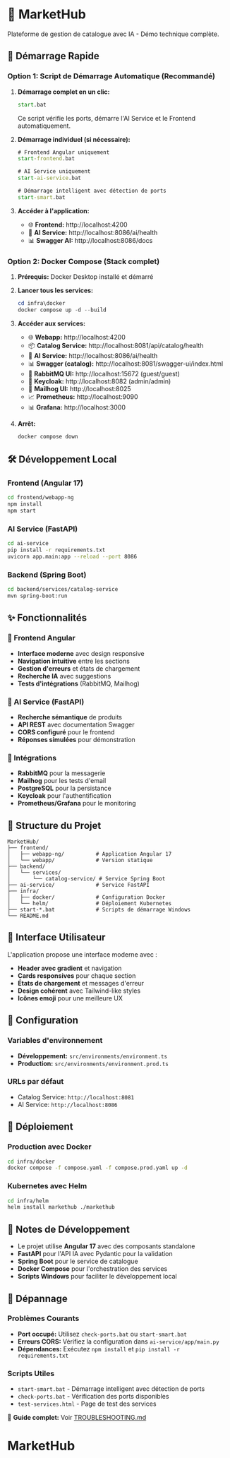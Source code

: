 # 🛒 MarketHub

Plateforme de gestion de catalogue avec IA - Démo technique complète.

## 🚀 Démarrage Rapide

### Option 1: Script de Démarrage Automatique (Recommandé)

1. **Démarrage complet en un clic:**
   ```cmd
   start.bat
   ```
   Ce script vérifie les ports, démarre l'AI Service et le Frontend automatiquement.

2. **Démarrage individuel (si nécessaire):**
   ```cmd
   # Frontend Angular uniquement
   start-frontend.bat
   
   # AI Service uniquement  
   start-ai-service.bat
   
   # Démarrage intelligent avec détection de ports
   start-smart.bat
   ```

3. **Accéder à l'application:**
   - 🌐 **Frontend:** http://localhost:4200
   - 🤖 **AI Service:** http://localhost:8086/ai/health
   - 📊 **Swagger AI:** http://localhost:8086/docs

### Option 2: Docker Compose (Stack complet)

1. **Prérequis:** Docker Desktop installé et démarré
2. **Lancer tous les services:**
   ```powershell
   cd infra\docker
   docker compose up -d --build
   ```
3. **Accéder aux services:**
   - 🌐 **Webapp:** http://localhost:4200
   - 📦 **Catalog Service:** http://localhost:8081/api/catalog/health
   - 🤖 **AI Service:** http://localhost:8086/ai/health
   - 📊 **Swagger (catalog):** http://localhost:8081/swagger-ui/index.html
   - 🐰 **RabbitMQ UI:** http://localhost:15672 (guest/guest)
   - 🔐 **Keycloak:** http://localhost:8082 (admin/admin)
   - 📧 **Mailhog UI:** http://localhost:8025
   - 📈 **Prometheus:** http://localhost:9090
   - 📊 **Grafana:** http://localhost:3000

4. **Arrêt:**
   ```powershell
   docker compose down
   ```

## 🛠️ Développement Local

### Frontend (Angular 17)
```bash
cd frontend/webapp-ng
npm install
npm start
```

### AI Service (FastAPI)
```bash
cd ai-service
pip install -r requirements.txt
uvicorn app.main:app --reload --port 8086
```

### Backend (Spring Boot)
```bash
cd backend/services/catalog-service
mvn spring-boot:run
```

## ✨ Fonctionnalités

### 🎯 Frontend Angular
- **Interface moderne** avec design responsive
- **Navigation intuitive** entre les sections
- **Gestion d'erreurs** et états de chargement
- **Recherche IA** avec suggestions
- **Tests d'intégrations** (RabbitMQ, Mailhog)

### 🤖 AI Service (FastAPI)
- **Recherche sémantique** de produits
- **API REST** avec documentation Swagger
- **CORS configuré** pour le frontend
- **Réponses simulées** pour démonstration

### 🔗 Intégrations
- **RabbitMQ** pour la messagerie
- **Mailhog** pour les tests d'email
- **PostgreSQL** pour la persistance
- **Keycloak** pour l'authentification
- **Prometheus/Grafana** pour le monitoring

## 📁 Structure du Projet

```
MarketHub/
├── frontend/
│   ├── webapp-ng/          # Application Angular 17
│   └── webapp/             # Version statique
├── backend/
│   └── services/
│       └── catalog-service/ # Service Spring Boot
├── ai-service/             # Service FastAPI
├── infra/
│   ├── docker/             # Configuration Docker
│   └── helm/               # Déploiement Kubernetes
├── start-*.bat             # Scripts de démarrage Windows
└── README.md
```

## 🎨 Interface Utilisateur

L'application propose une interface moderne avec :
- **Header avec gradient** et navigation
- **Cards responsives** pour chaque section
- **États de chargement** et messages d'erreur
- **Design cohérent** avec Tailwind-like styles
- **Icônes emoji** pour une meilleure UX

## 🔧 Configuration

### Variables d'environnement
- **Développement:** `src/environments/environment.ts`
- **Production:** `src/environments/environment.prod.ts`

### URLs par défaut
- Catalog Service: `http://localhost:8081`
- AI Service: `http://localhost:8086`

## 🚀 Déploiement

### Production avec Docker
```bash
cd infra/docker
docker compose -f compose.yaml -f compose.prod.yaml up -d
```

### Kubernetes avec Helm
```bash
cd infra/helm
helm install markethub ./markethub
```

## 📝 Notes de Développement

- Le projet utilise **Angular 17** avec des composants standalone
- **FastAPI** pour l'API IA avec Pydantic pour la validation
- **Spring Boot** pour le service de catalogue
- **Docker Compose** pour l'orchestration des services
- **Scripts Windows** pour faciliter le développement local

## 🔧 Dépannage

### Problèmes Courants
- **Port occupé:** Utilisez `check-ports.bat` ou `start-smart.bat`
- **Erreurs CORS:** Vérifiez la configuration dans `ai-service/app/main.py`
- **Dépendances:** Exécutez `npm install` et `pip install -r requirements.txt`

### Scripts Utiles
- `start-smart.bat` - Démarrage intelligent avec détection de ports
- `check-ports.bat` - Vérification des ports disponibles
- `test-services.html` - Page de test des services

📖 **Guide complet:** Voir [TROUBLESHOOTING.md](TROUBLESHOOTING.md)
# MarketHub
